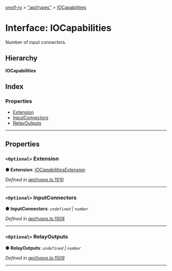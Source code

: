 [onvif-rx](../README.md) > ["api/types"](../modules/_api_types_.md) > [IOCapabilities](../interfaces/_api_types_.iocapabilities.md)

# Interface: IOCapabilities

Number of input connectors.

## Hierarchy

**IOCapabilities**

## Index

### Properties

* [Extension](_api_types_.iocapabilities.md#extension)
* [InputConnectors](_api_types_.iocapabilities.md#inputconnectors)
* [RelayOutputs](_api_types_.iocapabilities.md#relayoutputs)

---

## Properties

<a id="extension"></a>

### `<Optional>` Extension

**● Extension**: *[IOCapabilitiesExtension](_api_types_.iocapabilitiesextension.md)*

*Defined in [api/types.ts:1510](https://github.com/patrickmichalina/onvif-rx/blob/3ab1739/src/api/types.ts#L1510)*

___
<a id="inputconnectors"></a>

### `<Optional>` InputConnectors

**● InputConnectors**: *`undefined` \| `number`*

*Defined in [api/types.ts:1508](https://github.com/patrickmichalina/onvif-rx/blob/3ab1739/src/api/types.ts#L1508)*

___
<a id="relayoutputs"></a>

### `<Optional>` RelayOutputs

**● RelayOutputs**: *`undefined` \| `number`*

*Defined in [api/types.ts:1509](https://github.com/patrickmichalina/onvif-rx/blob/3ab1739/src/api/types.ts#L1509)*

___

